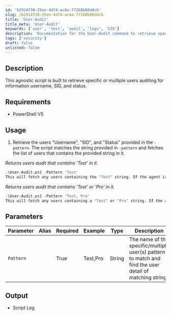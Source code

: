 ```yaml
---
id: 'b2914f30-25ee-4d74-ac6a-77260b88ddcb'
slug: /b2914f30-25ee-4d74-ac6a-77260b88ddcb
title: 'User-Audit'
title_meta: 'User-Audit'
keywords: ['user', 'test', 'audit', 'logs', 'SID']
description: 'Documentation for the User-Audit command to retrieve specific or multiple users auditing for information username, sids, and status'
tags: ['security']
draft: false
unlisted: false
---
```


## Description
This agnostic script is built to retrieve specific or multiple users auditing for information username, SID, and status.

## Requirements
- PowerShell V5

## Usage
1. Retrieve the users "Username", "SID", and "Status" provided in the `-pattern`.
The script matches the string provided in `-pattern` and fetches the list of users that contains the provided string in it.

*Returns users audit that contains 'Test' in it.*
```powershell
.\User-Audit.ps1 -Pattern 'Test'
This will fetch any users containing the "Test" string. If the agent is a Domain Controller, it will audit the domain accounts; otherwise, it will audit the local accounts containing a test string
```

*Returns users audit that contains 'Test' or 'Pro' in it.*
```powershell
.\User-Audit.ps1 -Pattern 'Test, Pro'
This will fetch any users containing a "Test" or "Pro" string. If the agent is a Domain Controller, it will audit the domain accounts; otherwise, it will audit the local accounts containing a "test" or "pro" string.
```

## Parameters
| Parameter      | Alias | Required | Example       | Type   | Description                                                                                           |
| -------------- | ----- | -------- | ------------- | ------ | ----------------------------------------------------------------------------------------------------- |
| `Pattern`  |       | True     | Test,Pro | String | The name of the specific/multiple user(s) pattern to match and find  the user detail of matching string.                                                  |

## Output
- Script Log

